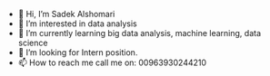 - 👋 Hi, I’m Sadek Alshomari
- 👀 I’m interested in data analysis
- 🌱 I’m currently learning big data analysis, machine learning, data science
- 💞️ I’m looking for Intern position.
- 📫 How to reach me call me on: 00963930244210

<!---
sadek-sh/sadek-sh is a ✨ special ✨ repository because its `README.md` (this file) appears on your GitHub profile.
You can click the Preview link to take a look at your changes.
--->
